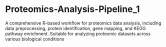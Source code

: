 # Proteomics-Analysis-Pipeline_1
A comprehensive R-based workflow for proteomics data analysis, including data preprocessing, protein identification, gene mapping, and KEGG pathway enrichment. Suitable for analyzing proteomic datasets across various biological conditions
